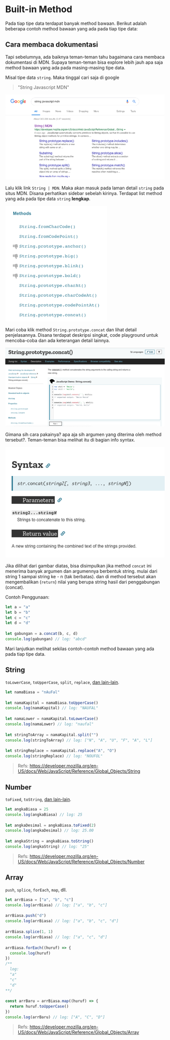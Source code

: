 # Built-in Method

Pada tiap tipe data terdapat banyak method bawaan. Berikut adalah beberapa contoh method bawaan yang ada pada tiap tipe data:

## Cara membaca dokumentasi
Tapi sebelumnya, ada baiknya teman-teman tahu bagaimana cara membaca dokumentasi di MDN. Supaya teman-teman bisa explore lebih jauh apa saja method bawaan yang ada pada masing-masing tipe data. 

Misal tipe data `string`. Maka tinggal cari saja di google 
> "String Javascript MDN" 

![googling](./images/metode-tipe-data/googling.png)

Lalu klik link `String | MDN`. Maka akan masuk pada laman detail `string` pada situs MDN. Disana perhatikan sidebar sebelah kirinya. Terdapat list method yang ada pada tipe data `string` **lengkap**.

![method list](./images/metode-tipe-data/method-list.png)

Mari coba klik method `String.prototype.concat` dan lihat detail penjelasannya. Disana terdapat deskripsi singkat, code playground untuk mencoba-coba dan ada keterangan detail lainnya.

![Detail method](./images/metode-tipe-data/detail-metode.png)

Gimana sih cara pakainya? apa aja sih argumen yang diterima oleh method tersebut?. Teman-teman bisa melihat itu di bagian info syntax.

![Syntax Info](./images/metode-tipe-data/syntax.png)

Jika dilihat dari gambar diatas, bisa disimpulkan jika method `concat` ini menerima banyak argumen dan argumennya berbentuk string. mulai dari string 1 sampai string ke - n (tak berbatas). dan di method tersebut akan mengembalikan (`return`) nilai yang berupa string hasil dari penggabungan (concat).

Contoh Penggunaan:

```javascript
let a = "a"
let b = "b"
let c = "c"
let d = "d"

let gabungan = a.concat(b, c, d)
console.log(gabungan) // log: "abcd"
```

Mari lanjutkan melihat sekilas contoh-contoh method bawaan yang ada pada tiap tipe data.


## String
`toLowerCase`, `toUpperCase`, `split`, `replace`, [dan lain-lain](https://developer.mozilla.org/en-US/docs/Web/JavaScript/Reference/Global_Objects/String#Methods).

```javascript
let namaBiasa = "nAuFal"

let namaKapital = namaBiasa.toUpperCase()
console.log(namaKapital) // log: "NAUFAL"

let namaLower = namaKapital.toLowerCase()
console.log(namaLower) // log: "naufal"

let stringToArray = namaKapital.split("")
console.log(stringToArray) // log: ["N", "A", "U", "F", "A", "L"]

let stringReplace = namaKapital.replace("A", "O")
console.log(stringReplace) // log: "NOUFOL"
```

> Refs: https://developer.mozilla.org/en-US/docs/Web/JavaScript/Reference/Global_Objects/String 



## Number 
`toFixed`, `toString`, [dan lain-lain](https://developer.mozilla.org/en-US/docs/Web/JavaScript/Reference/Global_Objects/String#Methods). 


```javascript
let angkaBiasa = 25
console.log(angkaBiasa) // log: 25

let angkaDesimal = angkaBiasa.toFixed(2)
console.log(angkaDesimal) // log: 25.00

let angkaString = angkaBiasa.toString()
console.log(angkaString) // log: "25"
```

> Refs: https://developer.mozilla.org/en-US/docs/Web/JavaScript/Reference/Global_Objects/Number 



## Array 
`push`, `splice`, `forEach`, `map`, dll.

```javascript
let arrBiasa = ["a", "b", "c"]
console.log(arrBiasa) // log: ["a", "b", "c"]

arrBiasa.push("d")
console.log(arrBiasa) // log: ["a", "b", "c", "d"]

arrBiasa.splice(1, 1)
console.log(arrBiasa) // log: ["a", "c", "d"]

arrBiasa.forEach((huruf) => {
  console.log(huruf)
})
/**
  log:
  "a"
  "c"
  "d"
**/

const arrBaru = arrBiasa.map((huruf) => {
  return huruf.toUpperCase()
})
console.log(arrBaru) // log: ["A", "C", "D"]
```

> Refs: https://developer.mozilla.org/en-US/docs/Web/JavaScript/Reference/Global_Objects/Array 

